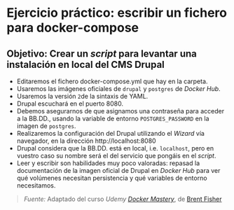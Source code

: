 # Ejercicio práctico: escribir un fichero para docker-compose

## Objetivo: Crear un _script_ para levantar una instalación en local del CMS Drupal

- Editaremos el fichero docker-compose.yml que hay en la carpeta.
- Usaremos las imágenes oficiales de `drupal` y `postgres` de _Docker Hub_.
- Usaremos la versión `2`de la sintaxis de YAML.
- Drupal escuchará en el puerto 8080.
- Debemos asegurarnos de que asignamos una contraseña para acceder a la BB.DD., usando la variable de entorno `POSTGRES_PASSWORD` en la imagen de `postgres`.
- Realizaremos la configuración del Drupal utilizando el _Wizard_ vía navegador, en la dirección http://localhost:8080
- Drupal considera que la BB.DD. está en local, i.e. `localhost`, pero en vuestro caso su nombre será el del servicio que pongáis en el _script_.
- Leer y escribir son habilidades muy poco valoradas: repasad la documentación de la imagen oficial de Drupal en _Docker Hub_ para ver qué volúmenes necesitan persistencia y qué variables de entorno necesitamos.

> *Fuente:* Adaptado del curso _Udemy_ [_Docker Mastery_](https://www.udemy.com/docker-mastery/learn/v4/content), de [Brent Fisher](https://www.bretfisher.com/)
